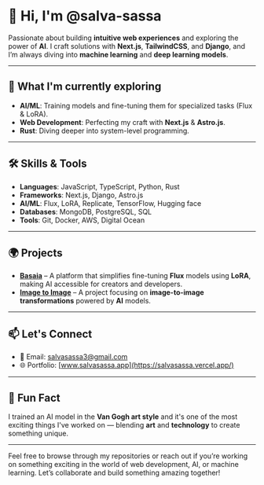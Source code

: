 # 👋 Hi, I'm **@salva-sassa**

Passionate about building **intuitive web experiences** and exploring the power of **AI**. I craft solutions with **Next.js**, **TailwindCSS**, and **Django**, and I’m always diving into **machine learning** and **deep learning models**.

---

## 🧠 What I'm currently exploring
- **AI/ML**: Training models and fine-tuning them for specialized tasks (Flux & LoRA).
- **Web Development**: Perfecting my craft with **Next.js** & **Astro.js**.
- **Rust**: Diving deeper into system-level programming.

---

## 🛠️ Skills & Tools

- **Languages**: JavaScript, TypeScript, Python, Rust
- **Frameworks**: Next.js, Django, Astro.js
- **AI/ML**: Flux, LoRA, Replicate, TensorFlow, Hugging face
- **Databases**: MongoDB, PostgreSQL, SQL
- **Tools**: Git, Docker, AWS, Digital Ocean

---

## 🌍 Projects

- **[Basaia](https://github.com/salva-sassa/basaia)** – A platform that simplifies fine-tuning **Flux** models using **LoRA**, making AI accessible for creators and developers.
- **[Image to Image](https://github.com/salva-sassa/imagetoimage)** – A project focusing on **image-to-image transformations** powered by **AI** models.

---

## 📫 Let's Connect

- 📧 Email: [salvasassa3@gmail.com](mailto:salvasassa3@gmail.com)
- 🌐 Portfolio: [www.salvasassa.app](https://salvasassa.vercel.app/)

---

## 🤖 Fun Fact

I trained an AI model in the **Van Gogh art style** and it's one of the most exciting things I've worked on — blending **art** and **technology** to create something unique.

---

Feel free to browse through my repositories or reach out if you’re working on something exciting in the world of web development, AI, or machine learning. Let’s collaborate and build something amazing together!
